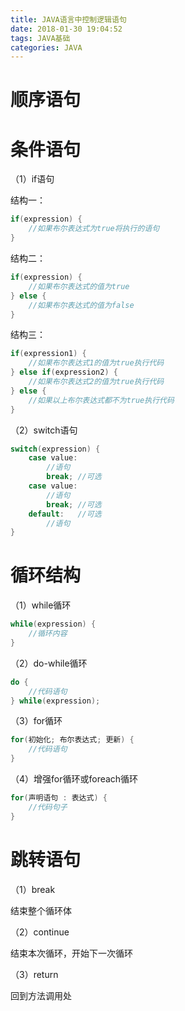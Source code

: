 ```yaml
---
title: JAVA语言中控制逻辑语句
date: 2018-01-30 19:04:52
tags: JAVA基础
categories: JAVA
---
```


# 顺序语句

# 条件语句

（1）if语句

结构一：

```java
if(expression) {
    //如果布尔表达式为true将执行的语句
}
```

结构二：

```java
if(expression) {
    //如果布尔表达式的值为true
} else {
    //如果布尔表达式的值为false
}
```

结构三：

```java
if(expression1) {
    //如果布尔表达式1的值为true执行代码
} else if(expression2) {
    //如果布尔表达式2的值为true执行代码
} else {
    //如果以上布尔表达式都不为true执行代码
}
```

（2）switch语句

```java
switch(expression) {
    case value:
        //语句
        break; //可选
    case value:
        //语句
        break; //可选
    default:   //可选
        //语句
}
```

# 循环结构

（1）while循环

```java
while(expression) {
    //循环内容
}
```

（2）do-while循环

```java
do {
    //代码语句
} while(expression);
```

（3）for循环

```java
for(初始化; 布尔表达式; 更新) {
    //代码语句
}
```

（4）增强for循环或foreach循环

```java
for(声明语句 : 表达式) {
    //代码句子
}
```

# 跳转语句

（1）break

结束整个循环体

（2）continue

结束本次循环，开始下一次循环

（3）return

回到方法调用处


